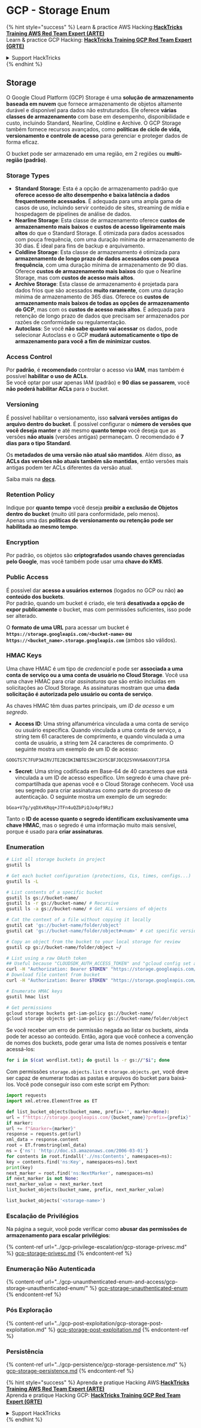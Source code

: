 # GCP - Storage Enum

{% hint style="success" %}
Learn & practice AWS Hacking:<img src="../../../.gitbook/assets/image (1).png" alt="" data-size="line">[**HackTricks Training AWS Red Team Expert (ARTE)**](https://training.hacktricks.xyz/courses/arte)<img src="../../../.gitbook/assets/image (1).png" alt="" data-size="line">\
Learn & practice GCP Hacking: <img src="../../../.gitbook/assets/image (2).png" alt="" data-size="line">[**HackTricks Training GCP Red Team Expert (GRTE)**<img src="../../../.gitbook/assets/image (2).png" alt="" data-size="line">](https://training.hacktricks.xyz/courses/grte)

<details>

<summary>Support HackTricks</summary>

* Check the [**subscription plans**](https://github.com/sponsors/carlospolop)!
* **Join the** 💬 [**Discord group**](https://discord.gg/hRep4RUj7f) or the [**telegram group**](https://t.me/peass) or **follow** us on **Twitter** 🐦 [**@hacktricks\_live**](https://twitter.com/hacktricks\_live)**.**
* **Share hacking tricks by submitting PRs to the** [**HackTricks**](https://github.com/carlospolop/hacktricks) and [**HackTricks Cloud**](https://github.com/carlospolop/hacktricks-cloud) github repos.

</details>
{% endhint %}

## Storage

O Google Cloud Platform (GCP) Storage é uma **solução de armazenamento baseada em nuvem** que fornece armazenamento de objetos altamente durável e disponível para dados não estruturados. Ele oferece **várias classes de armazenamento** com base em desempenho, disponibilidade e custo, incluindo Standard, Nearline, Coldline e Archive. O GCP Storage também fornece recursos avançados, como **políticas de ciclo de vida, versionamento e controle de acesso** para gerenciar e proteger dados de forma eficaz.

O bucket pode ser armazenado em uma região, em 2 regiões ou **multi-região (padrão)**.

### Storage Types

* **Standard Storage**: Esta é a opção de armazenamento padrão que **oferece acesso de alto desempenho e baixa latência a dados frequentemente acessados**. É adequada para uma ampla gama de casos de uso, incluindo servir conteúdo de sites, streaming de mídia e hospedagem de pipelines de análise de dados.
* **Nearline Storage**: Esta classe de armazenamento oferece **custos de armazenamento mais baixos** e **custos de acesso ligeiramente mais altos** do que o Standard Storage. É otimizada para dados acessados com pouca frequência, com uma duração mínima de armazenamento de 30 dias. É ideal para fins de backup e arquivamento.
* **Coldline Storage**: Esta classe de armazenamento é otimizada para **armazenamento de longo prazo de dados acessados com pouca frequência**, com uma duração mínima de armazenamento de 90 dias. Oferece **custos de armazenamento mais baixos** do que o Nearline Storage, mas com **custos de acesso mais altos**.
* **Archive Storage**: Esta classe de armazenamento é projetada para dados frios que são acessados **muito raramente**, com uma duração mínima de armazenamento de 365 dias. Oferece os **custos de armazenamento mais baixos de todas as opções de armazenamento do GCP**, mas com os **custos de acesso mais altos**. É adequada para retenção de longo prazo de dados que precisam ser armazenados por razões de conformidade ou regulamentação.
* **Autoclass**: Se você **não sabe quanto vai acessar** os dados, pode selecionar Autoclass e o GCP **mudará automaticamente o tipo de armazenamento para você a fim de minimizar custos**.

### Access Control

Por **padrão**, é **recomendado** controlar o acesso via **IAM**, mas também é possível **habilitar o uso de ACLs**.\
Se você optar por usar apenas IAM (padrão) e **90 dias se passarem**, você **não poderá habilitar ACLs** para o bucket.

### Versioning

É possível habilitar o versionamento, isso **salvará versões antigas do arquivo dentro do bucket**. É possível configurar o **número de versões que você deseja manter** e até mesmo **quanto tempo** você deseja que as versões **não atuais** (versões antigas) permaneçam. O recomendado é **7 dias para o tipo Standard**.

Os **metadados de uma versão não atual são mantidos**. Além disso, **as ACLs das versões não atuais também são mantidas**, então versões mais antigas podem ter ACLs diferentes da versão atual.

Saiba mais na [**docs**](https://cloud.google.com/storage/docs/object-versioning).

### Retention Policy

Indique por **quanto tempo** você deseja **proibir a exclusão de Objetos dentro do bucket** (muito útil para conformidade, pelo menos).\
Apenas uma das **políticas de versionamento ou retenção pode ser habilitada ao mesmo tempo**.

### Encryption

Por padrão, os objetos são **criptografados usando chaves gerenciadas pelo Google**, mas você também pode usar uma **chave do KMS**.

### Public Access

É possível dar **acesso a usuários externos** (logados no GCP ou não) **ao conteúdo dos buckets**.\
Por padrão, quando um bucket é criado, ele terá **desativada a opção de expor publicamente** o bucket, mas com permissões suficientes, isso pode ser alterado.

O **formato de uma URL** para acessar um bucket é **`https://storage.googleapis.com/<bucket-name>` ou `https://<bucket_name>.storage.googleapis.com`** (ambos são válidos).

### HMAC Keys

Uma chave HMAC é um tipo de _credencial_ e pode ser **associada a uma conta de serviço ou a uma conta de usuário no Cloud Storage**. Você usa uma chave HMAC para criar _assinaturas_ que são então incluídas em solicitações ao Cloud Storage. As assinaturas mostram que uma **dada solicitação é autorizada pelo usuário ou conta de serviço**.

As chaves HMAC têm duas partes principais, um _ID de acesso_ e um _segredo_.

*   **Access ID**: Uma string alfanumérica vinculada a uma conta de serviço ou usuário específica. Quando vinculada a uma conta de serviço, a string tem 61 caracteres de comprimento, e quando vinculada a uma conta de usuário, a string tem 24 caracteres de comprimento. O seguinte mostra um exemplo de um ID de acesso:

`GOOGTS7C7FUP3AIRVJTE2BCDKINBTES3HC2GY5CBFJDCQ2SYHV6A6XXVTJFSA`
*   **Secret**: Uma string codificada em Base-64 de 40 caracteres que está vinculada a um ID de acesso específico. Um segredo é uma chave pré-compartilhada que apenas você e o Cloud Storage conhecem. Você usa seu segredo para criar assinaturas como parte do processo de autenticação. O seguinte mostra um exemplo de um segredo:

`bGoa+V7g/yqDXvKRqq+JTFn4uQZbPiQJo4pf9RzJ`

Tanto o **ID de acesso quanto o segredo identificam exclusivamente uma chave HMAC**, mas o segredo é uma informação muito mais sensível, porque é usado para **criar assinaturas**.

### Enumeration
```bash
# List all storage buckets in project
gsutil ls

# Get each bucket configuration (protections, CLs, times, configs...)
gsutil ls -L

# List contents of a specific bucket
gsutil ls gs://bucket-name/
gsutil ls -r gs://bucket-name/ # Recursive
gsutil ls -a gs://bucket-name/ # Get ALL versions of objects

# Cat the context of a file without copying it locally
gsutil cat 'gs://bucket-name/folder/object'
gsutil cat 'gs://bucket-name/folder/object#<num>' # cat specific version

# Copy an object from the bucket to your local storage for review
gsutil cp gs://bucket-name/folder/object ~/

# List using a raw OAuth token
## Useful because "CLOUDSDK_AUTH_ACCESS_TOKEN" and "gcloud config set auth/access_token_file" doesn't work with gsutil
curl -H "Authorization: Bearer $TOKEN" "https://storage.googleapis.com/storage/v1/b/<storage-name>/o"
# Download file content from bucket
curl -H "Authorization: Bearer $TOKEN" "https://storage.googleapis.com/storage/v1/b/supportstorage-58249/o/flag.txt?alt=media" --output -

# Enumerate HMAC keys
gsutil hmac list

# Get permissions
gcloud storage buckets get-iam-policy gs://bucket-name/
gcloud storage objects get-iam-policy gs://bucket-name/folder/object
```
Se você receber um erro de permissão negada ao listar os buckets, ainda pode ter acesso ao conteúdo. Então, agora que você conhece a convenção de nomes dos buckets, pode gerar uma lista de nomes possíveis e tentar acessá-los:
```bash
for i in $(cat wordlist.txt); do gsutil ls -r gs://"$i"; done
```
Com permissões `storage.objects.list` e `storage.objects.get`, você deve ser capaz de enumerar todas as pastas e arquivos do bucket para baixá-los. Você pode conseguir isso com este script em Python:
```python
import requests
import xml.etree.ElementTree as ET

def list_bucket_objects(bucket_name, prefix='', marker=None):
url = f"https://storage.googleapis.com/{bucket_name}?prefix={prefix}"
if marker:
url += f"&marker={marker}"
response = requests.get(url)
xml_data = response.content
root = ET.fromstring(xml_data)
ns = {'ns': 'http://doc.s3.amazonaws.com/2006-03-01'}
for contents in root.findall('.//ns:Contents', namespaces=ns):
key = contents.find('ns:Key', namespaces=ns).text
print(key)
next_marker = root.find('ns:NextMarker', namespaces=ns)
if next_marker is not None:
next_marker_value = next_marker.text
list_bucket_objects(bucket_name, prefix, next_marker_value)

list_bucket_objects('<storage-name>')
```
### Escalação de Privilégios

Na página a seguir, você pode verificar como **abusar das permissões de armazenamento para escalar privilégios**:

{% content-ref url="../gcp-privilege-escalation/gcp-storage-privesc.md" %}
[gcp-storage-privesc.md](../gcp-privilege-escalation/gcp-storage-privesc.md)
{% endcontent-ref %}

### Enumeração Não Autenticada

{% content-ref url="../gcp-unaunthenticated-enum-and-access/gcp-storage-unauthenticated-enum/" %}
[gcp-storage-unauthenticated-enum](../gcp-unaunthenticated-enum-and-access/gcp-storage-unauthenticated-enum/)
{% endcontent-ref %}

### Pós Exploração

{% content-ref url="../gcp-post-exploitation/gcp-storage-post-exploitation.md" %}
[gcp-storage-post-exploitation.md](../gcp-post-exploitation/gcp-storage-post-exploitation.md)
{% endcontent-ref %}

### Persistência

{% content-ref url="../gcp-persistence/gcp-storage-persistence.md" %}
[gcp-storage-persistence.md](../gcp-persistence/gcp-storage-persistence.md)
{% endcontent-ref %}

{% hint style="success" %}
Aprenda e pratique Hacking AWS:<img src="../../../.gitbook/assets/image (1).png" alt="" data-size="line">[**HackTricks Training AWS Red Team Expert (ARTE)**](https://training.hacktricks.xyz/courses/arte)<img src="../../../.gitbook/assets/image (1).png" alt="" data-size="line">\
Aprenda e pratique Hacking GCP: <img src="../../../.gitbook/assets/image (2).png" alt="" data-size="line">[**HackTricks Training GCP Red Team Expert (GRTE)**<img src="../../../.gitbook/assets/image (2).png" alt="" data-size="line">](https://training.hacktricks.xyz/courses/grte)

<details>

<summary>Support HackTricks</summary>

* Confira os [**planos de assinatura**](https://github.com/sponsors/carlospolop)!
* **Junte-se ao** 💬 [**grupo do Discord**](https://discord.gg/hRep4RUj7f) ou ao [**grupo do telegram**](https://t.me/peass) ou **siga**-nos no **Twitter** 🐦 [**@hacktricks\_live**](https://twitter.com/hacktricks\_live)**.**
* **Compartilhe truques de hacking enviando PRs para os repositórios do** [**HackTricks**](https://github.com/carlospolop/hacktricks) e [**HackTricks Cloud**](https://github.com/carlospolop/hacktricks-cloud).

</details>
{% endhint %}
